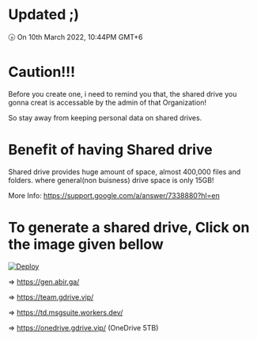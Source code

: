 # Updated ;)
🕟 On 10th March 2022, 10:44PM GMT+6
# Caution!!!
Before you create one, i need to remind you that, the shared drive you gonna creat is accessable by the admin of that Organization!

So stay away from keeping personal data on shared drives.
# Benefit of having Shared drive
Shared drive provides huge amount of space, almost 400,000 files and folders.
where general(non buisness) drive space is only 15GB!

More Info: https://support.google.com/a/answer/7338880?hl=en
# To generate a shared drive, Click on the image given bellow
[![Deploy](https://cdn.jsdelivr.net/gh/devillD/Shared-Drive-Creator/Shared-Drive-Creator.png)](https://gen.xux.workers.dev/)

=> https://gen.abir.ga/

=> https://team.gdrive.vip/

=> https://td.msgsuite.workers.dev/

=> https://onedrive.gdrive.vip/ (OneDrive 5TB)
